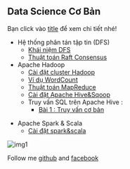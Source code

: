 ## Data Science Cơ Bản

Bạn click vào [title]() để xem chi tiết nhé!
- Hệ thống phân tán tập tin (DFS)
    - [Khái niệm DFS](https://domanhquang.github.io/bigdatacoban/DFS/khai-niem/)
    - [Thuật toán Raft Consensus](https://domanhquang.github.io/bigdatacoban/DFS/thuat-toan-raft/)
- Apache Hadoop
    - [Cài đặt cluster Hadoop](https://domanhquang.github.io/bigdatacoban/apache-hadoop/install-hadoop)
    - [Ví dụ WordCount](https://domanhquang.github.io/bigdatacoban/apache-hadoop/wordcount/)
    - [Thuật toán MapReduce](https://domanhquang.github.io/bigdatacoban/apache-hadoop/thuat-toan-mapreduce/)
	- [Cài đặt Apache Hive&Sqoop](https://domanhquang.github.io/bigdatacoban/apache-hadoop/install-apache-hive-sqoop/)
	* Truy vấn SQL trên Apache Hive :
        * [Bài 1 : Truy vấn cơ bản](https://domanhquang.github.io/bigdatacoban/apache-hadoop/truy-van-sql-hive/bai1/)
* Apache Spark & Scala
    * [Cài đặt spark&scala](https://domanhquang.github.io/bigdatacoban/apache-spark/install-spark-scala/)
    
![img1](https://domanhquang.github.io/bigdatacoban/image/me/me1.JPG)

Follow me [github](https://github.com/DoManhQuang) and [facebook](https://www.facebook.com/manhquang.rnd)
